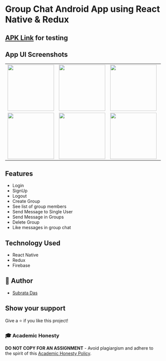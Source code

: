 # Group Chat Android App using React Native & Redux

## [APK Link](https://drive.google.com/file/d/1m5tZnSW4uOuj5V0ndNCj-Aqg0zJ8Aqve/view?usp=sharing) for testing

## App UI Screenshots

<table>
<tr><td>
<img src="https://firebasestorage.googleapis.com/v0/b/subrat-sir.appspot.com/o/React-Native-Group-Chat-Android-App%2FCapture5.JPG?alt=media&token=d7a80d90-212a-4ebc-80eb-f1323c9211a0" width=150px height = auto >
</td><td>
<img src="https://firebasestorage.googleapis.com/v0/b/subrat-sir.appspot.com/o/React-Native-Group-Chat-Android-App%2FCapture6.JPG?alt=media&token=a85a7173-0c0f-4111-a54f-482f2368023c" width=150px height = auto >
</td><td>
<img src="https://firebasestorage.googleapis.com/v0/b/subrat-sir.appspot.com/o/React-Native-Group-Chat-Android-App%2FCapture7.JPG?alt=media&token=f824b0c6-6616-4a7f-950e-004f9bd0ec76" width=150px height = auto >
</td><td></td>
</tr>
<tr><td>
    <img src="https://firebasestorage.googleapis.com/v0/b/subrat-sir.appspot.com/o/React-Native-Group-Chat-Android-App%2FCapture1.JPG?alt=media&token=861b1d35-a7ff-4340-a7b9-c9f61abfc244" width=150px height = auto >
</td><td>
<img src="https://firebasestorage.googleapis.com/v0/b/subrat-sir.appspot.com/o/React-Native-Group-Chat-Android-App%2FCapture2.JPG?alt=media&token=5115d0f4-e95c-48c7-a2de-1305de5d0b4c" width=150px height = auto >
</td><td>
<img src="https://firebasestorage.googleapis.com/v0/b/subrat-sir.appspot.com/o/React-Native-Group-Chat-Android-App%2FCapture3.JPG?alt=media&token=4e649913-4951-49cc-85f9-8a2edb801e85" width=150px height = auto >
</td><td>
<img src="https://firebasestorage.googleapis.com/v0/b/subrat-sir.appspot.com/o/React-Native-Group-Chat-Android-App%2FCapture4.JPG?alt=media&token=fb2c4144-8ef9-49ad-8928-3c36c3a512f4" width=150px height = auto >
</td></tr>
</table>

## Features

- Login
- SignUp
- Logout
- Create Group
- See list of group members
- Send Message to Single User
- Send Message in Groups
- Delete Group
- Like messages in group chat

## Technology Used

- React Native
- Redux
- Firebase

## 👋 Author

- [Subrata Das](https://github.com/subrataindia)

## Show your support

Give a ⭐️ if you like this project!

### 🎓 Academic Honesty

**DO NOT COPY FOR AN ASSIGNMENT** - Avoid plagiargism and adhere to the spirit of this [Academic Honesty Policy](https://www.freecodecamp.org/news/academic-honesty-policy/).
